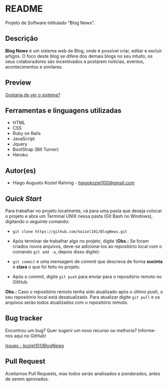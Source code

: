 # README

Projeto de Software intitulado "Blog News".  

Descrição
---------
**Blog News** é um sistema web de Blog, onde é possível criar, editar e excluir artigos. O foco deste blog se difere dos demais blogs no seu intuito, os seus colaboradores são incentivados a postarem notícias, eventos, acontecimentos e similares. 

## Preview

[Gostaria de ver o sistema?](https://blog-news.herokuapp.com/)

## Ferramentas e linguagens utilizadas

* HTML
* CSS
* Ruby on Rails
* JavaScript
* Jquery
* BootStrap (Bill Turner)
* Heroku

Autor(es)
-------
 * Hiago Augusto Koziel Rahmig - <hiagokoziel100@gmail.com>
 
*Quick Start*
-------------
Para trabalhar no projeto localmente, vá para uma pasta que deseja colocar o projeto e abra um Terminal UNIX nessa pasta (Git Bash no Windows), digitando o seguinte comando:

* `git clone https://github.com/koziel101/BlogNews.git`

* Após terminar de trabalhar algo no projeto, digite (**Obs.:** Se foram criados novos arquivos, deve-se adicioná-los ao repositório local com o comando `git add -a`, depois disso digite):

* `git commit` e uma mensagem de *commit* que descreva de forma **sucinta** e **clara** o que foi feito no projeto.

* Após o *commit*, digite `git push` para enviar para o repositório remoto no GitHub.

**Obs.:** Caso o repositório remoto tenha sido atualizado após o último *push*, o seu repositório local está desatualizado. Para atualizar digite `git pull` e os arquivos serão todos atualizados com o repositório remoto.


Bug tracker
-----------
Encontrou um bug? Quer sugerir um novo recurso ou melhoria? Informe-nos aqui no GitHub!

[Issues - koziel101/BlogNews](https://github.com/koziel101/BlogNews/issues)

Pull Request
------------
Aceitamos Pull Requests, mas todos serão analisados e ponderados, antes de serem aprovados.
